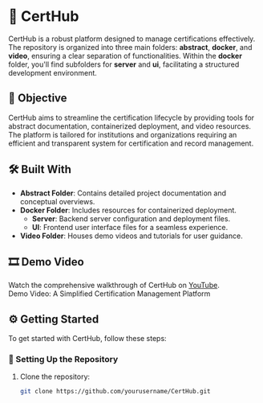 # 🏅 CertHub

CertHub is a robust platform designed to manage certifications effectively. The repository is organized into three main folders: **abstract**, **docker**, and **video**, ensuring a clear separation of functionalities. Within the **docker** folder, you'll find subfolders for **server** and **ui**, facilitating a structured development environment.

## 🎯 Objective

CertHub aims to streamline the certification lifecycle by providing tools for abstract documentation, containerized deployment, and video resources. The platform is tailored for institutions and organizations requiring an efficient and transparent system for certification and record management.

## 🛠️ Built With

- **Abstract Folder**: Contains detailed project documentation and conceptual overviews.
- **Docker Folder**: Includes resources for containerized deployment.
  - **Server**: Backend server configuration and deployment files.
  - **UI**: Frontend user interface files for a seamless experience.
- **Video Folder**: Houses demo videos and tutorials for user guidance.

## 🎞️ Demo Video

Watch the comprehensive walkthrough of CertHub on [YouTube](#).  
Demo Video: A Simplified Certification Management Platform

## ⚙️ Getting Started

To get started with CertHub, follow these steps:

### 🚀 Setting Up the Repository

1. Clone the repository:
   ```bash
   git clone https://github.com/yourusername/CertHub.git
